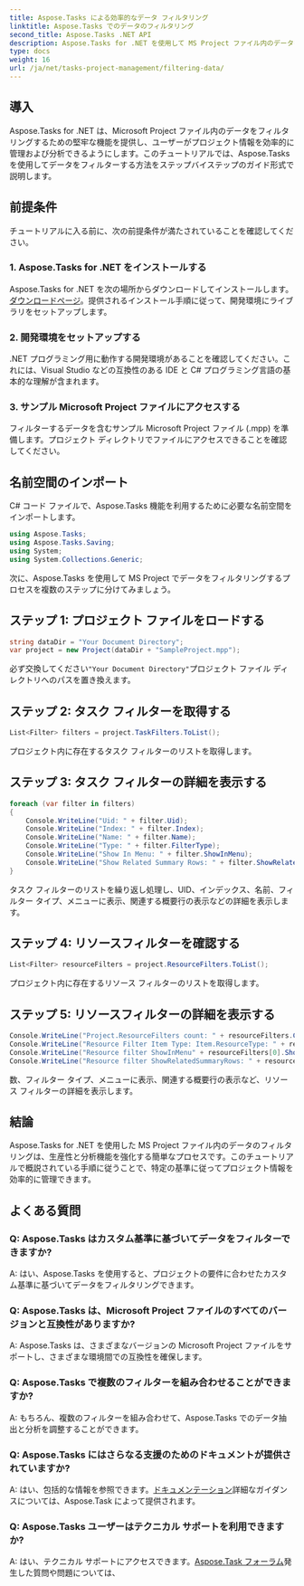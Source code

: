 ```yaml
---
title: Aspose.Tasks による効率的なデータ フィルタリング
linktitle: Aspose.Tasks でのデータのフィルタリング
second_title: Aspose.Tasks .NET API
description: Aspose.Tasks for .NET を使用して MS Project ファイル内のデータをフィルターする方法を学習します。生産性と分析機能を簡単に強化します。
type: docs
weight: 16
url: /ja/net/tasks-project-management/filtering-data/
---
```

## 導入
Aspose.Tasks for .NET は、Microsoft Project ファイル内のデータをフィルタリングするための堅牢な機能を提供し、ユーザーがプロジェクト情報を効率的に管理および分析できるようにします。このチュートリアルでは、Aspose.Tasks を使用してデータをフィルターする方法をステップバイステップのガイド形式で説明します。
## 前提条件
チュートリアルに入る前に、次の前提条件が満たされていることを確認してください。
### 1. Aspose.Tasks for .NET をインストールする
 Aspose.Tasks for .NET を次の場所からダウンロードしてインストールします。[ダウンロードページ](https://releases.aspose.com/tasks/net/)。提供されるインストール手順に従って、開発環境にライブラリをセットアップします。
### 2. 開発環境をセットアップする
.NET プログラミング用に動作する開発環境があることを確認してください。これには、Visual Studio などの互換性のある IDE と C# プログラミング言語の基本的な理解が含まれます。
### 3. サンプル Microsoft Project ファイルにアクセスする
フィルターするデータを含むサンプル Microsoft Project ファイル (.mpp) を準備します。プロジェクト ディレクトリでファイルにアクセスできることを確認してください。
## 名前空間のインポート
C# コード ファイルで、Aspose.Tasks 機能を利用するために必要な名前空間をインポートします。

```csharp
using Aspose.Tasks;
using Aspose.Tasks.Saving;
using System;
using System.Collections.Generic;

```
次に、Aspose.Tasks を使用して MS Project でデータをフィルタリングするプロセスを複数のステップに分けてみましょう。
## ステップ 1: プロジェクト ファイルをロードする
```csharp
string dataDir = "Your Document Directory";
var project = new Project(dataDir + "SampleProject.mpp");
```
必ず交換してください`"Your Document Directory"`プロジェクト ファイル ディレクトリへのパスを置き換えます。
## ステップ 2: タスク フィルターを取得する
```csharp
List<Filter> filters = project.TaskFilters.ToList();
```
プロジェクト内に存在するタスク フィルターのリストを取得します。
## ステップ 3: タスク フィルターの詳細を表示する
```csharp
foreach (var filter in filters)
{
    Console.WriteLine("Uid: " + filter.Uid);
    Console.WriteLine("Index: " + filter.Index);
    Console.WriteLine("Name: " + filter.Name);
    Console.WriteLine("Type: " + filter.FilterType);
    Console.WriteLine("Show In Menu: " + filter.ShowInMenu);
    Console.WriteLine("Show Related Summary Rows: " + filter.ShowRelatedSummaryRows);
}
```
タスク フィルターのリストを繰り返し処理し、UID、インデックス、名前、フィルター タイプ、メニューに表示、関連する概要行の表示などの詳細を表示します。
## ステップ 4: リソースフィルターを確認する
```csharp
List<Filter> resourceFilters = project.ResourceFilters.ToList();
```
プロジェクト内に存在するリソース フィルターのリストを取得します。
## ステップ 5: リソースフィルターの詳細を表示する
```csharp
Console.WriteLine("Project.ResourceFilters count: " + resourceFilters.Count);
Console.WriteLine("Resource Filter Item Type: Item.ResourceType: " + resourceFilters[0].FilterType);
Console.WriteLine("Resource filter ShowInMenu" + resourceFilters[0].ShowInMenu);
Console.WriteLine("Resource filter ShowRelatedSummaryRows: " + resourceFilters[0].ShowRelatedSummaryRows);
```
数、フィルター タイプ、メニューに表示、関連する概要行の表示など、リソース フィルターの詳細を表示します。
## 結論
Aspose.Tasks for .NET を使用した MS Project ファイル内のデータのフィルタリングは、生産性と分析機能を強化する簡単なプロセスです。このチュートリアルで概説されている手順に従うことで、特定の基準に従ってプロジェクト情報を効率的に管理できます。
## よくある質問
### Q: Aspose.Tasks はカスタム基準に基づいてデータをフィルターできますか?
A: はい、Aspose.Tasks を使用すると、プロジェクトの要件に合わせたカスタム基準に基づいてデータをフィルタリングできます。
### Q: Aspose.Tasks は、Microsoft Project ファイルのすべてのバージョンと互換性がありますか?
A: Aspose.Tasks は、さまざまなバージョンの Microsoft Project ファイルをサポートし、さまざまな環境間での互換性を確保します。
### Q: Aspose.Tasks で複数のフィルターを組み合わせることができますか?
A: もちろん、複数のフィルターを組み合わせて、Aspose.Tasks でのデータ抽出と分析を調整することができます。
### Q: Aspose.Tasks にはさらなる支援のためのドキュメントが提供されていますか?
 A: はい、包括的な情報を参照できます。[ドキュメンテーション](https://reference.aspose.com/tasks/net/)詳細なガイダンスについては、Aspose.Task によって提供されます。
### Q: Aspose.Tasks ユーザーはテクニカル サポートを利用できますか?
 A: はい、テクニカル サポートにアクセスできます。[Aspose.Task フォーラム](https://forum.aspose.com/c/tasks/15)発生した質問や問題については、